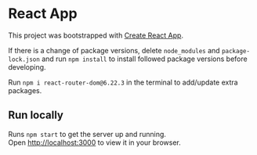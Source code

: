 # React App

This project was bootstrapped with [Create React App](https://github.com/facebook/create-react-app).

If there is a change of package versions, delete `node_modules` and `package-lock.json` and run `npm install` to install followed package versions before developing.

Run `npm i react-router-dom@6.22.3` in the terminal to add/update extra packages.

## Run locally

Runs `npm start` to get the server up and running.\
Open [http://localhost:3000](http://localhost:3000) to view it in your browser.

